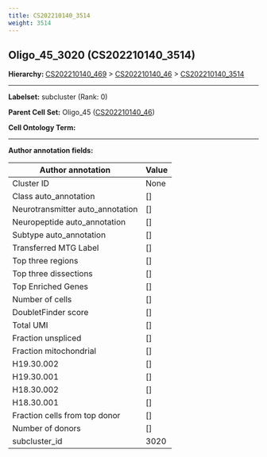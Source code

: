 ```yaml
---
title: CS202210140_3514
weight: 3514
---
```

## Oligo_45_3020 (CS202210140_3514)
<b>Hierarchy: </b>
[CS202210140_469](cell_sets/CS202210140_469.md) >
[CS202210140_46](cell_sets/CS202210140_46.md) >
[CS202210140_3514](cell_sets/CS202210140_3514.md)

---


**Labelset:** subcluster (Rank: 0)

**Parent Cell Set:** Oligo_45 ([CS202210140_46](cell_sets/CS202210140_46.md))



**Cell Ontology Term:** 

[MARKER GENES.]: #


---

[TRANSFERRED ANNOTATIONS.]: #


[AUTHOR ANNOTATION FIELDS.]: #


**Author annotation fields:**

| Author annotation | Value |
|-------------------|-------|
|Cluster ID|None|
|Class auto_annotation|[]|
|Neurotransmitter auto_annotation|[]|
|Neuropeptide auto_annotation|[]|
|Subtype auto_annotation|[]|
|Transferred MTG Label|[]|
|Top three regions|[]|
|Top three dissections|[]|
|Top Enriched Genes|[]|
|Number of cells|[]|
|DoubletFinder score|[]|
|Total UMI|[]|
|Fraction unspliced|[]|
|Fraction mitochondrial|[]|
|H19.30.002|[]|
|H19.30.001|[]|
|H18.30.002|[]|
|H18.30.001|[]|
|Fraction cells from top donor|[]|
|Number of donors|[]|
|subcluster_id|3020|
